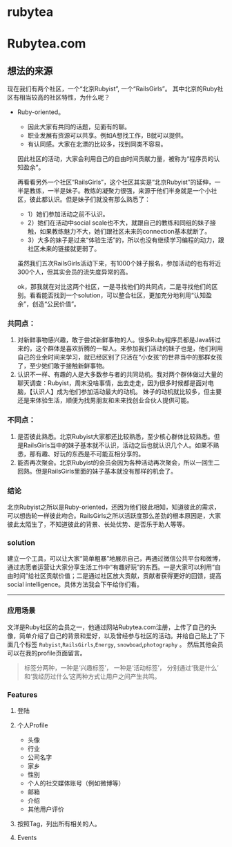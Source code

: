 rubytea
=======
# Rubytea.com 

## 想法的来源


现在我们有两个社区，一个“北京Rubyist”, 一个“RailsGirls”。 其中北京的Ruby社区有相当较高的社区特性，为什么呢？

* Ruby-oriented。 
    * 因此大家有共同的话题，见面有的聊。
    * 职业发展有资源可以共享。例如A想找工作，B就可以提供。
    * 有认同感。大家在北漂的比较多，找到同类不容易。
    
    因此社区的活动，大家会利用自己的自由时间贡献力量，被称为“程序员的认知盈余”。
    
    再看看另外一个社区“RailsGirls”，这个社区其实是“北京Rubyist”的延伸，一半是教练，一半是妹子。教练的凝聚力很强，来源于他们半身就是一个小社区，彼此都认识。但是妹子们就没有那么熟悉了：
    
    * 1）她们参加活动之前不认识。
    * 2）她们在活动中social scale也不大，就跟自己的教练和同组的妹子接触，如果教练魅力不大，她们跟社区未来的connection基本就断了。 
    * 3）大多的妹子是过来“体验生活”的，所以也没有继续学习编程的动力，跟社区未来的链接就更弱了。
    
    虽然我们五次RailsGirls活动下来，有1000个妹子报名，参加活动的也有将近300个人，但其实会员的流失度异常的高。
    
    ok，那我就在对比这两个社区，一是寻找他们的共同点，二是寻找他们的区别。看看能否找到一个solution，可以整合社区，更加充分地利用“认知盈余”，创造“公民价值”。
    
###     共同点：

 1. 对新鲜事物感兴趣，敢于尝试新鲜事物的人。很多Ruby程序员都是Java转过来的，这个群体是喜欢折腾的一帮人。来参加我们活动的妹子也是，他们利用自己的业余时间来学习，就已经区别了只活在“小女孩”的世界当中的那群女孩了，至少她们敢于接触新鲜事物。
 2. 认识不一样、有趣的人是大多数参与者的共同动机。我对两个群体做过大量的聊天调查：Rubyist，周末没啥事情，出去走走，因为很多时候都是面对电脑，【认识人】成为他们参加活动最大的动机。 妹子的动机就比较多，但主要还是来体验生活，顺便为找男朋友和未来找创业合伙人提供可能。
    
###     不同点：
 1. 是否彼此熟悉。北京Rubyist大家都还比较熟悉，至少核心群体比较熟悉。但是RailsGirls当中的妹子基本就不认识，活动之后也就认识几个人。如果不熟悉，那有趣、好玩的东西是不可能互相分享的。 
 2. 能否再次聚会。北京Rubyist的会员会因为各种活动再次聚会，所以一回生二回熟。但是RailsGirls里面的妹子基本就没有那样的机会了。
 
###  结论

北京Rubyist之所以是Ruby-oriented，还因为他们彼此相知，知道彼此的需求，可以想齿轮一样彼此吻合。RailsGirls之所以活跃度那么差劲的根本原因是，大家彼此太陌生了，不知道彼此的背景、长处优势、是否乐于助人等等。

### solution
建立一个工具，可以让大家“简单粗暴”地展示自己，再通过微信公共平台和微博，通过志愿者运营让大家分享生活工作中“有趣好玩”的东西。一是大家可以利用“自由时间”给社区贡献价值；二是通过社区放大贡献，贡献者获得更好的回馈，提高social intelligence。具体方法我会下午给你们看。
 
     
----

### 应用场景

文洋是Ruby社区的会员之一，他通过网站Rubytea.com注册，上传了自己的头像，简单介绍了自己的背景和爱好，以及曾经参与社区的活动。并给自己贴上了下面几个标签 `Rubyist`,`RailsGirls`,`Energy`, `snowboad`,`photography` 。  然后其他会员可以在我的profile页面留言。 


> 标签分两种，一种是‘兴趣标签’， 一种是‘活动标签’， 分别通过‘我是什么’ 和‘我经历过什么’这两种方式让用户之间产生共鸣。

### Features

1.  登陆
2.  个人Profile 
    * 头像
    * 行业
    * 公司名字
    * 家乡
    * 性别
    * 个人的社交媒体账号（例如微博等）
    * 邮箱
    * 介绍
    * 其他用户评价

3. 按照Tag，列出所有相关的人。 
4. Events 
    
    

